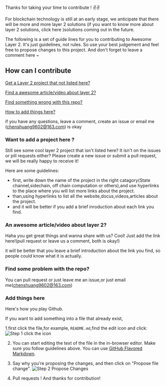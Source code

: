 
Thanks for taking your time to contribute ! :v::v:

For blockchain technology is still at an early stage, we anticipate that there will be more and more layer 2 solutions (if you want to know more about layer 2 solutions, click here )solutions coming out in the future.

The following is a set of guide lines for you to contributing to Awesome Layer 2. It's just guidelines, not rules. So use your best judgement and feel free to propose changes to this project. And don't forget to leave a comment here ~

## How can I contribute
[Get a Layer 2 project that not listed here?](https://github.com/Awesome-Layer-2/Awesome-Layer-2/blob/master/contributing.md#want-to-add-a-project-here-)

[Find a awesome article/video about layer 2?](https://github.com/Awesome-Layer-2/Awesome-Layer-2/blob/master/contributing.md#an-awesome-articlevideo-about-layer-2)

[Find something wrong with this repo?](https://github.com/Awesome-Layer-2/Awesome-Layer-2/blob/master/contributing.md#find-some-problem-with-the-repo)

[How to add things here?](https://github.com/Awesome-Layer-2/Awesome-Layer-2/blob/master/contributing.md#add-things-here)

if you have any questions, leave a comment, create an issue or email me (chenshuang9602@163.com) is okay



### Want to add a project here ?
Still see some cool layer 2 project that isn't listed here? It isn't on the issues or pill requests either? Please create a new issue or submit a pull request, we will be really happy to receive it! 

Here are some guidelines:
- first, write down the name of the project in the right catagory(State channel,sidechain, off chain computation or others),and use hyperlinks to the place where you will list more links about the project.
- than,using hyperlinks to list all the website,docus,videos,articles about the project.
- and it will be better if you add a brief inroduction about each link you find.



### An awesome article/video about layer 2?
Haha you get great things and wanna share with us? Cool! Just add the link here!(pull request or leave us a comment, both is okay!)

it will be better that you leave a brief introduction about the link you find, so people could know what it is actually.

### Find some problem with the repo?
You can pull request or just leave me an issue,or just email me(chenshuang9602@163.com)

### Add things here
Here's how you play Github.

If you want to add something into a file that already exist, 

1.first click the file,for example, `README.md`,find the edit icon and click:![Step 1 click the icon](https://github.com/Awesome-Layer-2/Awesome-Layer-2/blob/master/images/Step%201%20.png)

2. You can start editing the text of the file in the in-browser editor. Make sure you follow guidelines above. You can use [GitHub Flavored Markdown](https://help.github.com/articles/github-flavored-markdown/). 

3. Say why you're proposing the changes, and then click on "Propose file change". ![Step 2 Propose Changes](https://github.com/Awesome-Layer-2/Awesome-Layer-2/blob/master/images/Step%202%20.png)

4. Pull requests ! And thanks for contribution!



